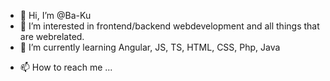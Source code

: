 - 👋 Hi, I’m @Ba-Ku
- 👀 I’m interested in frontend/backend webdevelopment and all things that are webrelated.
- 🌱 I’m currently learning Angular, JS, TS, HTML, CSS, Php, Java
<!--- 💞️ I’m looking to collaborate on ...--->
- 📫 How to reach me ...

<!---
Ba-Ku/Ba-Ku is a ✨ special ✨ repository because its `README.md` (this file) appears on your GitHub profile.
You can click the Preview link to take a look at your changes.
--->
